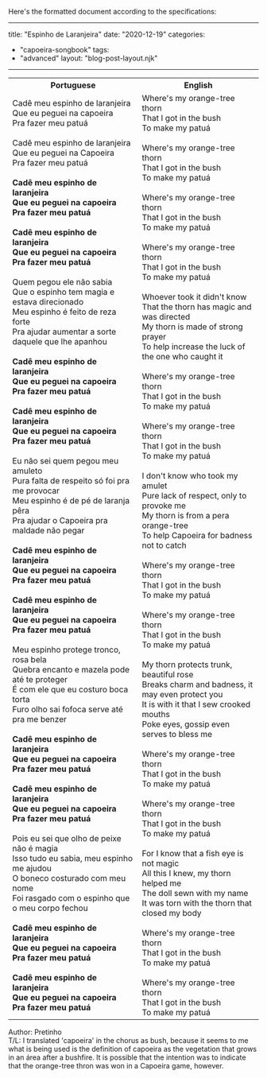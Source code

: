 Here's the formatted document according to the specifications:

---
title: "Espinho de Laranjeira"
date: "2020-12-19"
categories: 
  - "capoeira-songbook"
tags: 
  - "advanced"
layout: "blog-post-layout.njk"
---

<table class="capoeira-table">
    <tr class="header-row">
        <th>Portuguese</th>
        <th>English</th>
    </tr>
    <tr>
        <td>
            Cadê meu espinho de laranjeira<br>
            Que eu peguei na capoeira<br>
            Pra fazer meu patuá<br>
            <br>
            Cadê meu espinho de laranjeira<br>
            Que eu peguei na Capoeira<br>
            Pra fazer meu patuá<br>
            <br>
            <strong>Cadê meu espinho de laranjeira<br>
            Que eu peguei na capoeira<br>
            Pra fazer meu patuá<br>
            <br>
            Cadê meu espinho de laranjeira<br>
            Que eu peguei na capoeira<br>
            Pra fazer meu patuá</strong><br>
            <br>
            Quem pegou ele não sabia<br>
            Que o espinho tem magia e estava direcionado<br>
            Meu espinho é feito de reza forte<br>
            Pra ajudar aumentar a sorte daquele que lhe apanhou<br>
            <br>
            <strong>Cadê meu espinho de laranjeira<br>
            Que eu peguei na capoeira<br>
            Pra fazer meu patuá<br>
            <br>
            Cadê meu espinho de laranjeira<br>
            Que eu peguei na capoeira<br>
            Pra fazer meu patuá</strong><br>
            <br>
            Eu não sei quem pegou meu amuleto<br>
            Pura falta de respeito só foi pra me provocar<br>
            Meu espinho é de pé de laranja pêra<br>
            Pra ajudar o Capoeira pra maldade não pegar<br>
            <br>
            <strong>Cadê meu espinho de laranjeira<br>
            Que eu peguei na capoeira<br>
            Pra fazer meu patuá<br>
            <br>
            Cadê meu espinho de laranjeira<br>
            Que eu peguei na capoeira<br>
            Pra fazer meu patuá</strong><br>
            <br>
            Meu espinho protege tronco, rosa bela<br>
            Quebra encanto e mazela pode até te proteger<br>
            É com ele que eu costuro boca torta<br>
            Furo olho sai fofoca serve até pra me benzer<br>
            <br>
            <strong>Cadê meu espinho de laranjeira<br>
            Que eu peguei na capoeira<br>
            Pra fazer meu patuá<br>
            <br>
            Cadê meu espinho de laranjeira<br>
            Que eu peguei na capoeira<br>
            Pra fazer meu patuá</strong><br>
            <br>
            Pois eu sei que olho de peixe não é magia<br>
            Isso tudo eu sabia, meu espinho me ajudou<br>
            O boneco costurado com meu nome<br>
            Foi rasgado com o espinho que o meu corpo fechou<br>
            <br>
            <strong>Cadê meu espinho de laranjeira<br>
            Que eu peguei na capoeira<br>
            Pra fazer meu patuá<br>
            <br>
            Cadê meu espinho de laranjeira<br>
            Que eu peguei na capoeira<br>
            Pra fazer meu patuá</strong>
        </td>
        <td>
            Where's my orange-tree thorn<br>
            That I got in the bush<br>
            To make my patuá<br>
            <br>
            Where's my orange-tree thorn<br>
            That I got in the bush<br>
            To make my patuá<br>
            <br>
            Where's my orange-tree thorn<br>
            That I got in the bush<br>
            To make my patuá<br>
            <br>
            Where's my orange-tree thorn<br>
            That I got in the bush<br>
            To make my patuá<br>
            <br>
            Whoever took it didn't know<br>
            That the thorn has magic and was directed<br>
            My thorn is made of strong prayer<br>
            To help increase the luck of the one who caught it<br>
            <br>
            Where's my orange-tree thorn<br>
            That I got in the bush<br>
            To make my patuá<br>
            <br>
            Where's my orange-tree thorn<br>
            That I got in the bush<br>
            To make my patuá<br>
            <br>
            I don't know who took my amulet<br>
            Pure lack of respect, only to provoke me<br>
            My thorn is from a pera orange-tree<br>
            To help Capoeira for badness not to catch<br>
            <br>
            Where's my orange-tree thorn<br>
            That I got in the bush<br>
            To make my patuá<br>
            <br>
            Where's my orange-tree thorn<br>
            That I got in the bush<br>
            To make my patuá<br>
            <br>
            My thorn protects trunk, beautiful rose<br>
            Breaks charm and badness, it may even protect you<br>
            It is with it that I sew crooked mouths<br>
            Poke eyes, gossip even serves to bless me<br>
            <br>
            Where's my orange-tree thorn<br>
            That I got in the bush<br>
            To make my patuá<br>
            <br>
            Where's my orange-tree thorn<br>
            That I got in the bush<br>
            To make my patuá<br>
            <br>
            For I know that a fish eye is not magic<br>
            All this I knew, my thorn helped me<br>
            The doll sewn with my name<br>
            It was torn with the thorn that closed my body<br>
            <br>
            Where's my orange-tree thorn<br>
            That I got in the bush<br>
            To make my patuá<br>
            <br>
            Where's my orange-tree thorn<br>
            That I got in the bush<br>
            To make my patuá
        </td>
    </tr>
</table>

<figcaption>

Author: Pretinho  
T/L: I translated 'capoeira' in the chorus as bush, because it seems to me what is being used is the definition of capoeira as the vegetation that grows in an área after a bushfire. It is possible that the intention was to indicate that the orange-tree thron was won in a Capoeira game, however.

</figcaption>